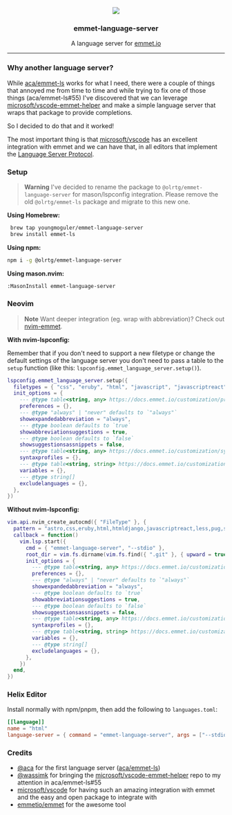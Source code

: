 <!-- markdownlint-disable MD033 MD041 -->
<div align="center">
    <img src="./assets/logo.svg">
    <h3>emmet-language-server</h3>
    <p>A language server for <a href="https://emmet.io/" target="_blank">emmet.io</a></p>
</div>

---

### Why another language server?

While [aca/emmet-ls](https://github.com/aca/emmet-ls) works for what I need, there were a couple of things that annoyed me from time to time and while trying to fix one of those things (aca/emmet-ls#55) I've discovered that we can leverage [microsoft/vscode-emmet-helper](https://github.com/microsoft/vscode-emmet-helper) and make a simple language server that wraps that package to provide completions.

So I decided to do that and it worked!

The most important thing is that [microsoft/vscode](https://github.com/microsoft/vscode) has an excellent integration with emmet and we can have that, in all editors that implement the [Language Server Protocol](https://microsoft.github.io/language-server-protocol/).

### Setup

> **Warning**
> I've decided to rename the package to `@olrtg/emmet-language-server` for mason/lspconfig integration. Please remove the old `@olrtg/emmet-ls` package and migrate to this new one.

**Using Homebrew:**
```sh
 brew tap youngmoguler/emmet-language-server
 brew install emmet-ls
```

**Using npm:**

```sh
npm i -g @olrtg/emmet-language-server
```

**Using mason.nvim:**

```sh
:MasonInstall emmet-language-server
```

### Neovim

> **Note**
> Want deeper integration (eg. wrap with abbreviation)? Check out [nvim-emmet](https://github.com/olrtg/nvim-emmet).

**With nvim-lspconfig:**

Remember that if you don't need to support a new filetype or change the default settings of the language server you don't need to pass a table to the `setup` function (like this: `lspconfig.emmet_language_server.setup()`).

```lua
lspconfig.emmet_language_server.setup({
  filetypes = { "css", "eruby", "html", "javascript", "javascriptreact", "less", "sass", "scss", "svelte", "pug", "typescriptreact", "vue" },
  init_options = {
    --- @type table<string, any> https://docs.emmet.io/customization/preferences/
    preferences = {},
    --- @type "always" | "never" defaults to `"always"`
    showexpandedabbreviation = "always",
    --- @type boolean defaults to `true`
    showabbreviationsuggestions = true,
    --- @type boolean defaults to `false`
    showsuggestionsassnippets = false,
    --- @type table<string, any> https://docs.emmet.io/customization/syntax-profiles/
    syntaxprofiles = {},
    --- @type table<string, string> https://docs.emmet.io/customization/snippets/#variables
    variables = {},
    --- @type string[]
    excludelanguages = {},
  },
})
```

**Without nvim-lspconfig:**

```lua
vim.api.nvim_create_autocmd({ "FileType" }, {
  pattern = "astro,css,eruby,html,htmldjango,javascriptreact,less,pug,sass,scss,svelte,typescriptreact,vue",
  callback = function()
    vim.lsp.start({
      cmd = { "emmet-language-server", "--stdio" },
      root_dir = vim.fs.dirname(vim.fs.find({ ".git" }, { upward = true })[1]),
      init_options = {
        --- @type table<string, any> https://docs.emmet.io/customization/preferences/
        preferences = {},
        --- @type "always" | "never" defaults to `"always"`
        showexpandedabbreviation = "always",
        --- @type boolean defaults to `true`
        showabbreviationsuggestions = true,
        --- @type boolean defaults to `false`
        showsuggestionsassnippets = false,
        --- @type table<string, any> https://docs.emmet.io/customization/syntax-profiles/
        syntaxprofiles = {},
        --- @type table<string, string> https://docs.emmet.io/customization/snippets/#variables
        variables = {},
        --- @type string[]
        excludelanguages = {},
      },
    })
  end,
})
```

### Helix Editor

Install normally with npm/pnpm, then add the following to `languages.toml`:

```toml
[[language]]
name = "html"
language-server = { command = "emmet-language-server", args = ["--stdio"] }
```

### Credits

- [@aca](https://github.com/aca) for the first language server ([aca/emmet-ls](https://github.com/aca/emmet-ls))
- [@wassimk](https://github.com/wassimk) for bringing the [microsoft/vscode-emmet-helper](https://github.com/microsoft/vscode-emmet-helper) repo to my attention in aca/emmet-ls#55
- [microsoft/vscode](https://github.com/microsoft/vscode) for having such an amazing integration with emmet and the easy and open package to integrate with
- [emmetio/emmet](https://github.com/emmetio/emmet) for the awesome tool
